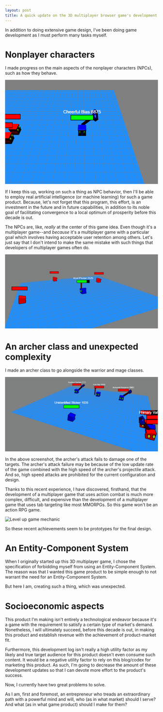 ```yaml
---
layout: post
title: A quick update on the 3D multiplayer browser game's development
---
```


In addition to doing extensive game design, I've been doing game development as I must perform many tasks myself.

# Nonplayer characters

I made progress on the main aspects of the nonplayer characters (NPCs), such as how they behave.

![NPC anti-overlap](/assets/images/npc_anti_overlap.gif "NPCs trying not to be too close together")

If I keep this up, working on such a thing as NPC behavior, then I'll be able to employ real artificial intelligence (or machine learning) for such a game product. Because, let's not forget that this program, this effort, is an investment in the future and in future capabilities, in addition to its noble goal of facilitating convergence to a local optimum of prosperity before this decade is out.

The NPCs are, like, *really* at the center of this game idea. Even though it's a multiplayer game--and *because* it's a multiplayer game with a particular goal which involves having acceptable user retention among others. Let's just say that I don't intend to make the same mistake with such things that developers of multiplayer games often do.

![NPC attack](/assets/images/npc_attacks.gif "NPC attack")

# An archer class and unexpected complexity

I made an archer class to go alongside the warrior and mage classes.

![Archer class attack](/assets/images/archer_attack_a.gif "Archer class attack")

In the above screenshot, the archer's attack fails to damage one of the targets. The archer's attack failure may be because of the low update rate of the game combined with the high speed of the archer's projectile attack. And so, high speed attacks are prohibited for the current configuration and design.

Thanks to this recent experience, I have discovered, firsthand, that the development of a multiplayer game that uses action combat is much more complex, difficult, and expensive than the development of a multiplayer game that uses tab targeting like most MMORPGs. So this game won't be an action RPG game.

![Level up game mechanic](/assets/images/leveling_up_mechanic.gif "Leveling up mechanic")

So these recent achievements seem to be prototypes for the final design.

# An Entity-Component System

When I originally started up this 3D multiplayer game, I chose the specification of forbidding myself from using an Entity-Component System. The reason was that I wanted this game product to be simple enough to not warrant the need for an Entity-Component System.

But here I am, creating such a thing, which was unexpected.

# Socioeconomic aspects

This product I'm making isn't entirely a technological endeavor because it's a game with the requirement to satisfy a certain type of market's demand. Nonetheless, I will ultimately succeed, before this decade is out, in making this product and establish revenue with the achievement of product-market fit.

Furthermore, this development log isn't really a high utility factor as my likely and true target audience for this product doesn't even consume such content. It would be a negative utility factor to rely on this blog/codex for marketing this product. As such, I'm going to decrease the amount of these development updates so that I can devote more effort to the product's success.

Now, I currently have two great problems to solve.

As I am, first and foremost, an entrepreneur who treads an extraordinary path with a powerful mind and will, who (as in what market) should I serve? And what (as in what game product) should I make for them?